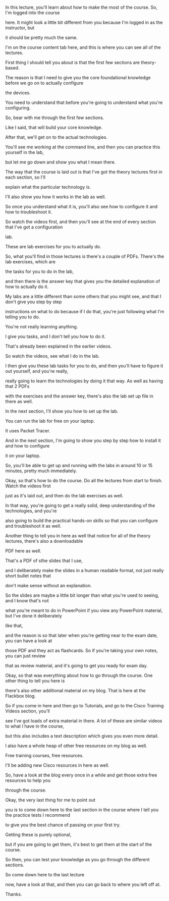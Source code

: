 In this lecture, you'll learn about how to make the most of the course. So, I'm
logged into the course

here. It might look a little bit different from you because I'm logged in as the
instructor, but

it should be pretty much the same.

I'm on the course content tab here, and this is where you can see all of the
lectures.

First thing I should tell you about is that the first few sections are
theory-based.

The reason is that I need to give you the core foundational knowledge before we
go on to actually configure

the devices.

You need to understand that before you're going to understand what you're
configuring.

So, bear with me through the first few sections.

Like I said, that will build your core knowledge.

After that, we'll get on to the actual technologies.

You'll see me working at the command line, and then you can practice this
yourself in the lab,

but let me go down and show you what I mean there.

The way that the course is laid out is that I've got the theory lectures first
in each section, so I'll

explain what the particular technology is.

I'll also show you how it works in the lab as well.

So once you understand what it is, you'll also see how to configure it and how
to troubleshoot it.

So watch the videos first, and then you'll see at the end of every section that
I've got a configuration

lab.

These are lab exercises for you to actually do.

So, what you'll find in those lectures is there's a couple of PDFs. There's the
lab exercises, which are

the tasks for you to do in the lab,

and then there is the answer key that gives you the detailed explanation of how
to actually do it.

My labs are a little different than some others that you might see, and that I
don't give you step by step

instructions on what to do because if I do that, you're just following what I'm
telling you to do.

You're not really learning anything.

I give you tasks, and I don't tell you how to do it.

That's already been explained in the earlier videos.

So watch the videos, see what I do in the lab.

I then give you these lab tasks for you to do, and then you'll have to figure it
out yourself, and you're really,

really going to learn the technologies by doing it that way. As well as having
that 2 PDFs

with the exercises and the answer key, there's also the lab set up file in there
as well.

In the next section, I'll show you how to set up the lab.

You can run the lab for free on your laptop.

It uses Packet Tracer.

And in the next section, I'm going to show you step by step how to install it
and how to configure

it on your laptop.

So, you'll be able to get up and running with the labs in around 10 or 15
minutes, pretty much immediately.

Okay, so that's how to do the course. Do all the lectures from start to finish.
Watch the videos first

just as it's laid out, and then do the lab exercises as well.

In that way, you're going to get a really solid, deep understanding of the
technologies, and you're

also going to build the practical hands-on skills so that you can configure and
troubleshoot it as well.

Another thing to tell you in here as well that notice for all of the theory
lectures, there's also a downloadable

PDF here as well.

That's a PDF of sthe slides that I use,

and I deliberately make the slides in a human readable format, not just really
short bullet notes that

don't make sense without an explanation.

So the slides are maybe a little bit longer than what you're used to seeing, and
I know that's not

what you're meant to do in PowerPoint if you view any PowerPoint material, but
I've done it deliberately

like that,

and the reason is so that later when you're getting near to the exam date, you
can have a look at

those PDF and they act as flashcards. So if you're taking your own notes, you
can just review

that as review material, and it's going to get you ready for exam day.

Okay, so that was everything about how to go through the course. One other thing
to tell you here is

there's also other additional material on my blog. That is here at the Flackbox
blog.

So if you come in here and then go to Tutorials, and go to the Cisco Training
Videos section, you'll

see I've got loads of extra material in there. A lot of these are similar videos
to what I have in the course,

but this also includes a text description which gives you even more detail.

I also have a whole heap of other free resources on my blog as well.

Free training courses, free resources.

I'll be adding new Cisco resources in here as well.

So, have a look at the blog every once in a while and get those extra free
resources to help you

through the course.

Okay, the very last thing for me to point out

you is to come down here to the last section in the course where I tell you the
practice tests I recommend

to give you the best chance of passing on your first try.

Getting these is purely optional,

but if you are going to get them, it's best to get them at the start of the
course.

So then, you can test your knowledge as you go through the different sections.

So come down here to the last lecture

now, have a look at that, and then you can go back to where you left off at.

Thanks.